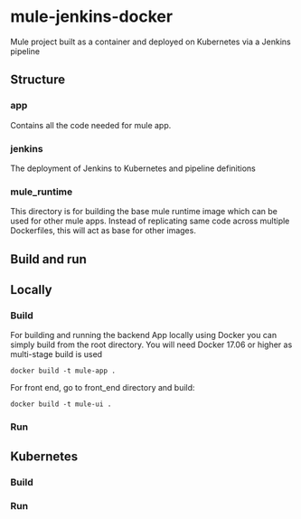 # mule-jenkins-docker
Mule project built as a container and deployed on Kubernetes via a Jenkins pipeline

## Structure

### app
Contains all the code needed for mule app. 

### jenkins
The deployment of Jenkins to Kubernetes and pipeline definitions

### mule_runtime
This directory is for building the base mule runtime image which can be used for other mule apps. Instead of replicating same code across multiple Dockerfiles, this will act as base for other images.

## Build and run
## Locally
### Build
For building and running the backend App locally using Docker you can simply build from the root directory. You will need Docker 17.06 or higher as multi-stage build is used

```
docker build -t mule-app .
```
For front end, go to front_end directory and build:

```
docker build -t mule-ui .
```
### Run

## Kubernetes
### Build
### Run
